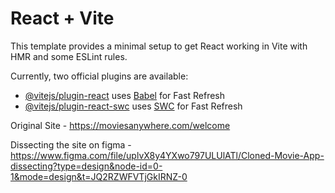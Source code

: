 # React + Vite

This template provides a minimal setup to get React working in Vite with HMR and some ESLint rules.

Currently, two official plugins are available:

- [@vitejs/plugin-react](https://github.com/vitejs/vite-plugin-react/blob/main/packages/plugin-react/README.md) uses [Babel](https://babeljs.io/) for Fast Refresh
- [@vitejs/plugin-react-swc](https://github.com/vitejs/vite-plugin-react-swc) uses [SWC](https://swc.rs/) for Fast Refresh


Original Site - https://moviesanywhere.com/welcome

Dissecting the site on figma - https://www.figma.com/file/uplvX8y4YXwo797ULUlATl/Cloned-Movie-App-dissecting?type=design&node-id=0-1&mode=design&t=JQ2RZWFVTjGkIRNZ-0